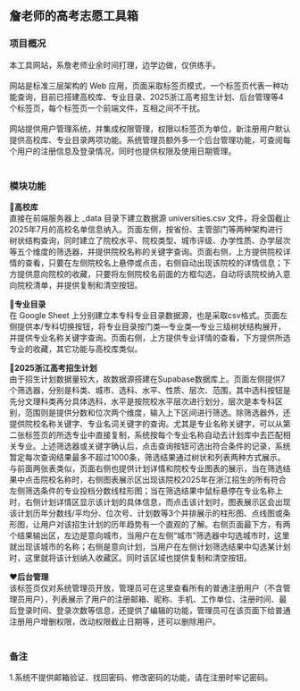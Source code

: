 ## 詹老师的高考志愿工具箱

### 项目概况
本工具网站，系詹老师业余时间打理，边学边做，仅供练手。<br><br>
网站是标准三层架构的 Web 应用，页面采取标签页模式，一个标签页代表一种功能查询，目前已搭建高校库、专业目录、2025浙江高考招生计划、后台管理等4个标签页，每个标签页一个前端文件，互相之间不干扰。<br><br>
网站提供用户管理系统，并集成权限管理，权限以标签页为单位，新注册用户默认提供高校库、专业目录两项功能。系统管理员额外多一个后台管理功能，可查阅每个用户的注册信息及登录情况，同时也提供权限及使用日期管理。<br><br>

### 模块功能
:blue_heart:**高校库** <br>直接在前端服务器上 _data 目录下建立数据源 universities.csv 文件，将全国截止2025年7月的高校名单信息纳入。页面左侧，按省份、主管部门等两种架构进行树状结构查询，同时建立了院校水平、院校类型、城市评级、办学性质、办学层次等五个维度的筛选器，并提供院校名称的关键字查询。页面右侧，上方提供院校详情的查看，只要在左侧院校名上悬停或点击，右侧自动出现该院校的详情信息；下方提供意向院校的收藏，只要将左侧院校名前面的方框勾选，自动将该院校纳入意向院校清单，并提供复制和清空按钮。<br>

:blue_heart:**专业目录** <br>在 Google Sheet 上分别建立本专科专业目录数据源，也是采取csv格式。页面左侧提供本/专科切换按钮，将专业目录按门类—专业类—专业三级树状结构展开，并提供专业名称关键字查询。页面右侧，上方提供专业详情的查看，下方提供所选专业的收藏，其它功能与高校库类似。<br>

:blue_heart:**2025浙江高考招生计划** <br>由于招生计划数据量较大，故数据源搭建在Supabase数据库上。页面左侧提供7个筛选器，分别是科类、城市、选科、水平、性质、层次、范围，其中选科按钮是先分文理科类再分具体选科，水平是按院校水平层次进行划分，层次是本专科区别，范围则是提供分数和位次两个维度，输入上下区间进行筛选。除筛选器外，还提供院校名称关键字、专业名词关键字的查询。尤其是专业名称关键字，可以从第二张标签页的所选专业中直接复制，系统按每个专业名称自动去计划库中去匹配相关专业。上述筛选器或关键字确认后，点击查询按钮可选出符合条件的记录，系统暂定每次查询结果最多不超过1000条，筛选结果通过树状和列表两种方式展示。与前面两张表类似，页面右侧也提供计划详情和院校专业图表的展示，当在筛选结果中点击院校名称时，右侧图表展示区出现该院校2025年在浙江招生的所有符合左侧筛选条件的专业投档分数线柱形图；当在筛选结果中鼠标悬停在专业名称上时，右侧计划详情区显示该计划的具体信息，而点击该计划时，图表展示区会出现该计划历年分数线/平均分、位次号、计划数等3个并排展示的柱形图、点线图或条形图，让用户对该招生计划的历年趋势有一个直观的了解。右侧页面最下方，有两个结果输出区，左边是意向城市，当用户在左侧“城市”筛选器中勾选城市时，这里就出现该城市的名称；右侧是意向计划，当用户在左侧计划筛选结果中勾选某计划时，这里就将该计划纳入收藏区。同时该区域也提供复制和清空按钮。<br>

:heart:**后台管理** <br>该标签页仅对系统管理员开放，管理员可在这里查看所有的普通注册用户（不含管理员用户），列表展示了用户的注册邮箱、昵称、手机、工作单位、注册时间、最后登录时间、登录次数等信息，还提供了编辑的功能，管理员可在该页面下给普通注册用户增删权限，改动权限截止日期等，还可以删除用户。<br><br>

### 备注
1.系统不提供邮箱验证、找回密码、修改密码的功能，请在注册时牢记密码。
